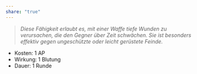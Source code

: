 ```yaml
---
share: "true"
---
```

> *Diese Fähigkeit erlaubt es, mit einer Waffe tiefe Wunden zu verursachen, die den Gegner über Zeit schwächen. Sie ist besonders effektiv gegen ungeschützte oder leicht gerüstete Feinde.*  
  
- Kosten: 1 AP  
- Wirkung: 1 Blutung  
- Dauer: 1 Runde